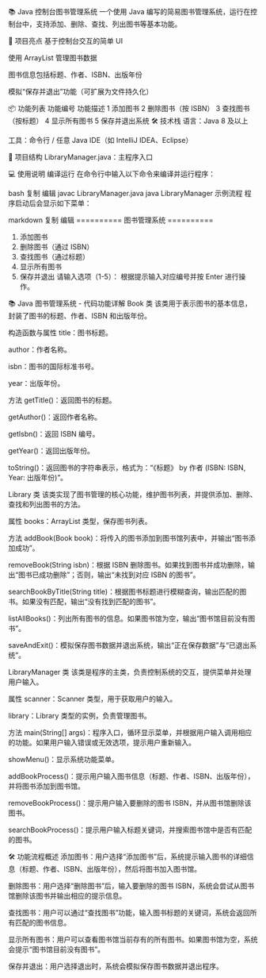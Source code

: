 📚 Java 控制台图书管理系统
一个使用 Java 编写的简易图书管理系统，运行在控制台中，支持添加、删除、查找、列出图书等基本功能。

🚀 项目亮点
基于控制台交互的简单 UI

使用 ArrayList 管理图书数据

图书信息包括标题、作者、ISBN、出版年份

模拟“保存并退出”功能（可扩展为文件持久化）

📦 功能列表
功能编号	功能描述
1	添加图书
2	删除图书（按 ISBN）
3	查找图书（按标题）
4	显示所有图书
5	保存并退出系统
🛠️ 技术栈
语言：Java 8 及以上

工具：命令行 / 任意 Java IDE（如 IntelliJ IDEA、Eclipse）

📂 项目结构
LibraryManager.java：主程序入口

💻 使用说明
编译运行
在命令行中输入以下命令来编译并运行程序：

bash
复制
编辑
javac LibraryManager.java
java LibraryManager
示例流程
程序启动后会显示如下菜单：

markdown
复制
编辑
========== 图书管理系统 ==========
1. 添加图书
2. 删除图书（通过 ISBN）
3. 查找图书（通过标题）
4. 显示所有图书
5. 保存并退出
   请输入选项（1-5）：
   根据提示输入对应编号并按 Enter 进行操作。

📚 Java 图书管理系统 - 代码功能详解
Book 类
该类用于表示图书的基本信息，封装了图书的标题、作者、ISBN 和出版年份。

构造函数与属性
title：图书标题。

author：作者名称。

isbn：图书的国际标准书号。

year：出版年份。

方法
getTitle()：返回图书的标题。

getAuthor()：返回作者名称。

getIsbn()：返回 ISBN 编号。

getYear()：返回出版年份。

toString()：返回图书的字符串表示，格式为：“《标题》 by 作者 (ISBN: ISBN, Year: 出版年份)”。

Library 类
该类实现了图书管理的核心功能，维护图书列表，并提供添加、删除、查找和列出图书的方法。

属性
books：ArrayList<Book> 类型，保存图书列表。

方法
addBook(Book book)：将传入的图书添加到图书馆列表中，并输出“图书添加成功”。

removeBook(String isbn)：根据 ISBN 删除图书。如果找到图书并成功删除，输出“图书已成功删除”；否则，输出“未找到对应 ISBN 的图书”。

searchBookByTitle(String title)：根据图书标题进行模糊查询，输出匹配的图书。如果没有匹配，输出“没有找到匹配的图书”。

listAllBooks()：列出所有图书的信息。如果图书馆为空，输出“图书馆目前没有图书”。

saveAndExit()：模拟保存图书数据并退出系统，输出“正在保存数据”与“已退出系统”。

LibraryManager 类
该类是程序的主类，负责控制系统的交互，提供菜单并处理用户输入。

属性
scanner：Scanner 类型，用于获取用户的输入。

library：Library 类型的实例，负责管理图书。

方法
main(String[] args)：程序入口，循环显示菜单，并根据用户输入调用相应的功能。如果用户输入错误或无效选项，提示用户重新输入。

showMenu()：显示系统功能菜单。

addBookProcess()：提示用户输入图书信息（标题、作者、ISBN、出版年份），并将图书添加到图书馆。

removeBookProcess()：提示用户输入要删除的图书 ISBN，并从图书馆删除该图书。

searchBookProcess()：提示用户输入标题关键词，并搜索图书馆中是否有匹配的图书。

🛠️ 功能流程概述
添加图书：用户选择“添加图书”后，系统提示输入图书的详细信息（标题、作者、ISBN、出版年份），然后将图书加入图书馆。

删除图书：用户选择“删除图书”后，输入要删除的图书 ISBN，系统会尝试从图书馆删除该图书并输出相应的提示信息。

查找图书：用户可以通过“查找图书”功能，输入图书标题的关键词，系统会返回所有匹配的图书信息。

显示所有图书：用户可以查看图书馆当前存有的所有图书。如果图书馆为空，系统会提示“图书馆目前没有图书”。

保存并退出：用户选择退出时，系统会模拟保存图书数据并退出程序。

